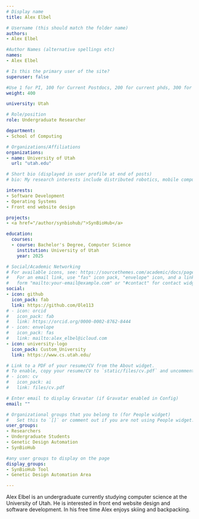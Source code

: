 ```yaml
---
# Display name
title: Alex Elbel

# Username (this should match the folder name)
authors:
- Alex Elbel

#Author Names (alternative spellings etc)
names:
- Alex Elbel

# Is this the primary user of the site?
superuser: false

#Use 1 for PI, 100 for Current Postdocs, 200 for current phds, 300 for current masters, 400 for current undergrads, 800 for alum postdocs, 810 for alum phds, 820 for alum masters, and 830 for alum undergrads, 900 for tools, 1000 for projects
weight: 400

university: Utah

# Role/position
role: Undergraduate Researcher

department:
- School of Computing

# Organizations/Affiliations
organizations:
- name: University of Utah
  url: "utah.edu"

# Short bio (displayed in user profile at end of posts)
# bio: My research interests include distributed robotics, mobile computing and programmable matter.

interests:
- Software Development
- Operating Systems
- Front end website design

projects:
- <a href="/author/synbiohub/">SynBioHub</a>

education:
  courses:
  - course: Bachelor's Degree, Computer Science
    institution: University of Utah
    year: 2025

# Social/Academic Networking
# For available icons, see: https://sourcethemes.com/academic/docs/page-builder/#icons
#   For an email link, use "fas" icon pack, "envelope" icon, and a link in the
#   form "mailto:your-email@example.com" or "#contact" for contact widget.
social:
- icon: github
  icon_pack: fab
  link: https://github.com/Ole113
# - icon: orcid
#   icon_pack: fab
#   link: https://orcid.org/0000-0002-8762-8444
# - icon: envelope
#   icon_pack: fas
#   link: mailto:alex_elbel@icloud.com
- icon: university-logo
  icon_pack: Custom_University
  link: https://www.cs.utah.edu/

# Link to a PDF of your resume/CV from the About widget.
# To enable, copy your resume/CV to `static/files/cv.pdf` and uncomment the lines below.
# - icon: cv
#   icon_pack: ai
#   link: files/cv.pdf

# Enter email to display Gravatar (if Gravatar enabled in Config)
email: ""

# Organizational groups that you belong to (for People widget)
#   Set this to `[]` or comment out if you are not using People widget.
user_groups:
- Researchers
- Undergraduate Students
- Genetic Design Automation
- SynBioHub

#any user groups to display on the page
display_groups:
- SynBioHub Tool
- Genetic Design Automation Area

---
```

Alex Elbel is an undergraduate currently studying computer science at the University of Utah. He is interested in front end website design and software development. In his free time Alex enjoys skiing and backpacking.
